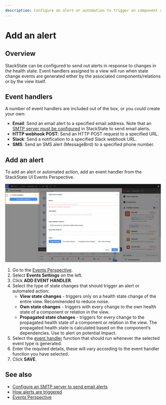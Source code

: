 ```yaml
---
description: Configure an alert or automation to trigger on component or view state changes.
---
```


# Add an alert

## Overview

StackState can be configured to send out alerts in response to changes in the health state. Event handlers assigned to a view will run when state change events are generated either by the associated components/relations or by the view itself. 

## Event handlers 

A number of event handlers are included out of the box, or you could create your own:

- **Email**: Send an email alert to a specified email address. Note that an [SMTP server must be configured](/configure/topology/configure-email-alerts.md) in StackState to send email alerts.
- **HTTP webhook POST**: Send an HTTP POST request to a specified URL.
- **Slack**: Send a notification to a specified Slack webhook URL.
- **SMS**: Send an SMS alert (MessageBird) to a specified phone number.

## Add an alert

To add an alert or automated action, add an event handler from the StackState UI Events Perspective.

![Add an event handler](/.gitbook/assets/event_handlers_tab.png)

1. Go to the [Events Perspective](/use/views/events_perspective.md).
2. Select **Events Settings** on the left.
3. Click **ADD EVENT HANDLER**.
4. Select the type of state changes that should trigger an alert or automated action:
    - **View state changes** - triggers only on a health state change of the entire view. Recommended to reduce noise.
    - **Own state changes** - triggers with every change to the own health state of a component or relation in the view.
    - **Propagated state changes** - triggers for every change to the propagated health state of a component or relation in the view. The propagated health state is calculated based on the component’s dependencies. Use to alert on potential impact.
5. Select the [event handler](#event-handlers) function that should run whenever the selected event type is generated.
6. Enter the required details, these will vary according to the event handler function you have selected.
7. Click **SAVE**.

## See also

- [Configure an SMTP server to send email alerts](/configure/topology/configure-email-alerts.md)
- [How alerts are triggered](/use/health-state-and-alerts/how-alerts-are-triggered.md)
- [Events Perspective](/use/views/events_perspective.md)

